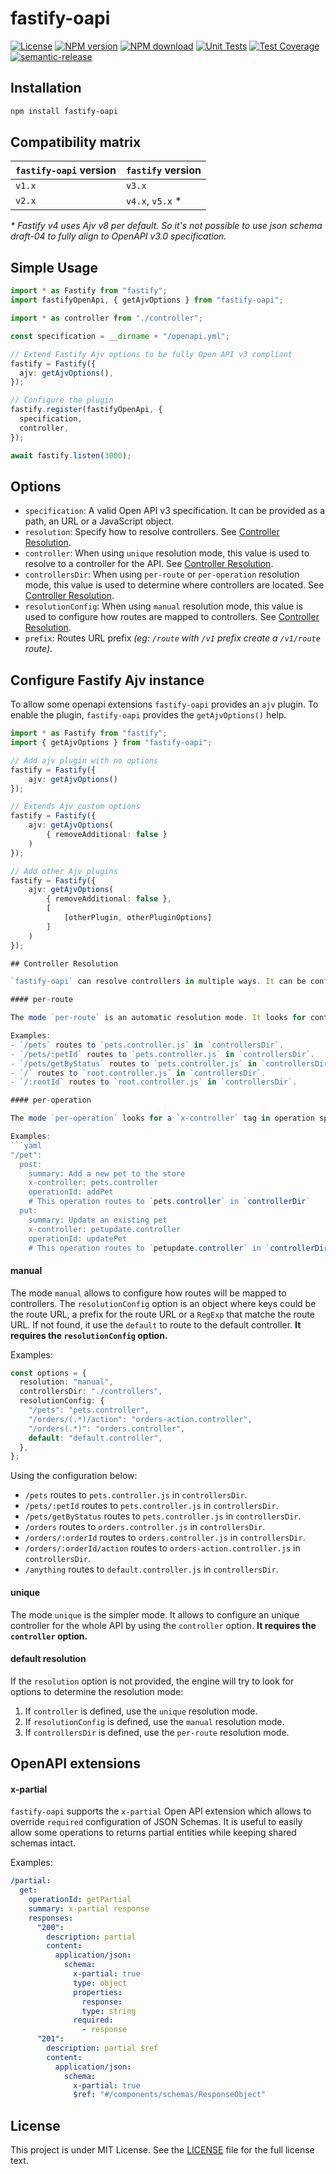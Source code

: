 # fastify-oapi

[![License](https://img.shields.io/badge/license-MIT-green.svg)](http://opensource.org/licenses/MIT)
[![NPM version](https://img.shields.io/npm/v/fastify-oapi.svg?style=flat-square)](https://npmjs.org/package/fastify-oapi)
[![NPM download](https://img.shields.io/npm/dm/fastify-oapi.svg?style=flat-square)](https://npmjs.org/package/fastify-oapi)
[![Unit Tests](https://github.com/touchifyapp/fastify-oapi/workflows/Unit%20Tests/badge.svg)](https://github.com/touchifyapp/fastify-oapi/actions?query=workflow%3A%22Unit+Tests%22)
[![Test Coverage](https://coveralls.io/repos/github/touchifyapp/fastify-oapi/badge.svg)](https://coveralls.io/github/touchifyapp/fastify-oapi)
[![semantic-release](https://img.shields.io/badge/%20%20%F0%9F%93%A6%F0%9F%9A%80-semantic--release-e10079.svg)](https://github.com/semantic-release/semantic-release)

## Installation

```bash
npm install fastify-oapi
```

## Compatibility matrix

| `fastify-oapi` version | `fastify` version |
| ---------------------- | ----------------- |
| `v1.x`                 | `v3.x`            |
| `v2.x`                 | `v4.x`, `v5.x` \* |

_\* Fastify v4 uses Ajv v8 per default. So it's not possible to use json schema draft-04 to fully align to OpenAPI v3.0 specification._

## Simple Usage

```typescript
import * as Fastify from "fastify";
import fastifyOpenApi, { getAjvOptions } from "fastify-oapi";

import * as controller from "./controller";

const specification = __dirname + "/openapi.yml";

// Extend Fastify Ajv options to be fully Open API v3 compliant
fastify = Fastify({
  ajv: getAjvOptions(),
});

// Configure the plugin
fastify.register(fastifyOpenApi, {
  specification,
  controller,
});

await fastify.listen(3000);
```

## Options

- `specification`: A valid Open API v3 specification. It can be provided as a path, an URL or a JavaScript object.
- `resolution`: Specify how to resolve controllers. See [Controller Resolution](#Controller-Resolution).
- `controller`: When using `unique` resolution mode, this value is used to resolve to a controller for the API. See [Controller Resolution](#Controller-Resolution).
- `controllersDir`: When using `per-route` or `per-operation` resolution mode, this value is used to determine where controllers are located. See [Controller Resolution](#Controller-Resolution).
- `resolutionConfig`: When using `manual` resolution mode, this value is used to configure how routes are mapped to controllers. See [Controller Resolution](#Controller-Resolution).
- `prefix`: Routes URL prefix _(eg: `/route` with `/v1` prefix create a `/v1/route` route)_.

## Configure Fastify Ajv instance

To allow some openapi extensions `fastify-oapi` provides an `ajv` plugin. To enable the plugin, `fastify-oapi` provides the `getAjvOptions()` help.

````typescript
import * as Fastify from "fastify";
import { getAjvOptions } from "fastify-oapi";

// Add ajv plugin with no options
fastify = Fastify({
    ajv: getAjvOptions()
});

// Extends Ajv custom options
fastify = Fastify({
    ajv: getAjvOptions(
        { removeAdditional: false }
    )
});

// Add other Ajv plugins
fastify = Fastify({
    ajv: getAjvOptions(
        { removeAdditional: false },
        [
            [otherPlugin, otherPluginOptions]
        ]
    )
});

## Controller Resolution

`fastify-oapi` can resolve controllers in multiple ways. It can be configured via the option `resolution`. This option accept the following values: `per-route`, `per-operation`, `unique` or `manual`.

#### per-route

The mode `per-route` is an automatic resolution mode. It looks for controllers based on the route URL. **It requires the `controllersDir` option.**

Examples:
- `/pets` routes to `pets.controller.js` in `controllersDir`.
- `/pets/:petId` routes to `pets.controller.js` in `controllersDir`.
- `/pets/getByStatus` routes to `pets.controller.js` in `controllersDir`.
- `/` routes to `root.controller.js` in `controllersDir`.
- `/:rootId` routes to `root.controller.js` in `controllersDir`.

#### per-operation

The mode `per-operation` looks for a `x-controller` tag in operation specification. **It requires the `controllersDir` option.**

Examples:
```yaml
"/pet":
  post:
    summary: Add a new pet to the store
    x-controller: pets.controller
    operationId: addPet
    # This operation routes to `pets.controller` in `controllerDir`
  put:
    summary: Update an existing pet
    x-controller: petupdate.controller
    operationId: updatePet
    # This operation routes to `petupdate.controller` in `controllerDir`
````

#### manual

The mode `manual` allows to configure how routes will be mapped to controllers. The `resolutionConfig` option is an object where keys could be the route URL, a prefix for the route URL or a `RegExp` that matche the route URL. If not found, it use the `default` to route to the default controller. **It requires the `resolutionConfig` option.**

Examples:

```typescript
const options = {
  resolution: "manual",
  controllersDir: "./controllers",
  resolutionConfig: {
    "/pets": "pets.controller",
    "/orders/(.*)/action": "orders-action.controller",
    "/orders(.*)": "orders.controller",
    default: "default.controller",
  },
};
```

Using the configuration below:

- `/pets` routes to `pets.controller.js` in `controllersDir`.
- `/pets/:petId` routes to `pets.controller.js` in `controllersDir`.
- `/pets/getByStatus` routes to `pets.controller.js` in `controllersDir`.
- `/orders` routes to `orders.controller.js` in `controllersDir`.
- `/orders/:orderId` routes to `orders.controller.js` in `controllersDir`.
- `/orders/:orderId/action` routes to `orders-action.controller.js` in `controllersDir`.
- `/anything` routes to `default.controller.js` in `controllersDir`.

#### unique

The mode `unique` is the simpler mode. It allows to configure an unique controller for the whole API by using the `controller` option. **It requires the `controller` option.**

#### default resolution

If the `resolution` option is not provided, the engine will try to look for options to determine the resolution mode:

1. If `controller` is defined, use the `unique` resolution mode.
2. If `resolutionConfig` is defined, use the `manual` resolution mode.
3. If `controllersDir` is defined, use the `per-route` resolution mode.

## OpenAPI extensions

#### x-partial

`fastify-oapi` supports the `x-partial` Open API extension which allows to override `required` configuration of JSON Schemas. It is useful to easily allow some operations to returns partial entities while keeping shared schemas intact.

Examples:

```yaml
/partial:
  get:
    operationId: getPartial
    summary: x-partial response
    responses:
      "200":
        description: partial
        content:
          application/json:
            schema:
              x-partial: true
              type: object
              properties:
                response:
                type: string
              required:
                - response
      "201":
        description: partial $ref
        content:
          application/json:
            schema:
              x-partial: true
              $ref: "#/components/schemas/ResponseObject"
```

## License

This project is under MIT License. See the [LICENSE](LICENSE) file for the full license text.
